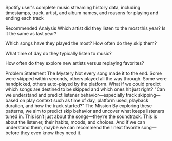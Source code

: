Spotify user's complete music streaming history data, including timestamps, track, artist, and album names, and reasons for playing and ending each track

Recommended Analysis
Which artist did they listen to the most this year? Is it the same as last year?

Which songs have they played the most? How often do they skip them?

What time of day do they typically listen to music?

How often do they explore new artists versus replaying favorites?

Problem Statement
 The Mystery
Not every song made it to the end. Some were skipped within seconds, others played
all the way through. Some were handpicked, others auto-played by the platform.
What if we could predict which songs are destined to be skipped and which ones hit
just right?
"Can we understand and predict listener behavior—especially track
skipping—based on play context such as time of day, platform used, playback
duration, and how the track started?"
 The Mission
By exploring these patterns, we aim to predict skip behavior and uncover what keeps
listeners tuned in. This isn’t just about the songs—they’re the soundtrack. This is
about the listener, their habits, moods, and choices.
And if we can understand them, maybe we can recommend their next favorite
song—before they even know they need it.
